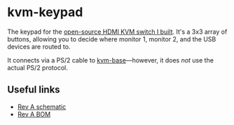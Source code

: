 # kvm-keypad
The keypad for the [open-source HDMI KVM switch I built](https://github.com/thatoddmailbox/kvm#kvm). It's a 3x3 array of buttons, allowing you to decide where monitor 1, monitor 2, and the USB devices are routed to.

It connects via a PS/2 cable to [kvm-base](https://github.com/thatoddmailbox/kvm-base#kvm-base)&mdash;however, it does _not_ use the actual PS/2 protocol.

## Useful links
* [Rev A schematic](./mfg/revA/kvm-keypad.pdf)
* [Rev A BOM](./mfg/revA/kvm-keypad.csv)